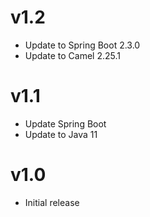 v1.2
====

 * Update to Spring Boot 2.3.0
 * Update to Camel 2.25.1

v1.1
====

 * Update Spring Boot
 * Update to Java 11

v1.0
====

 * Initial release

